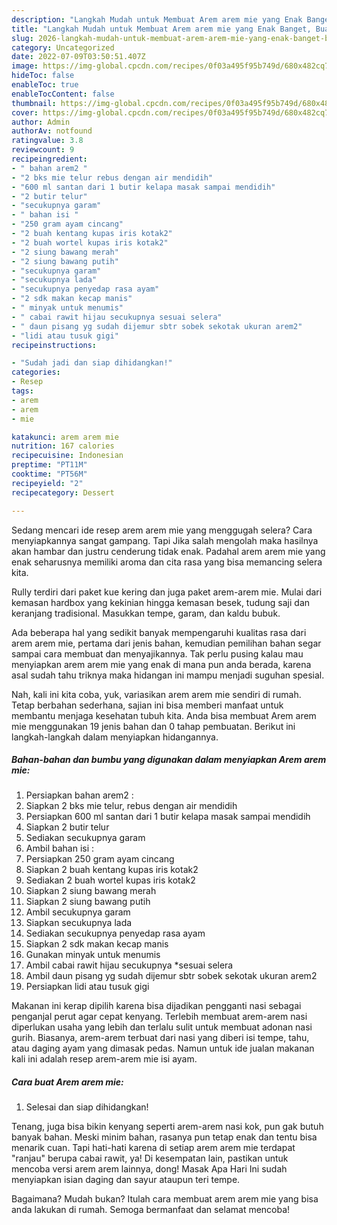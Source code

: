 ```yaml
---
description: "Langkah Mudah untuk Membuat Arem arem mie yang Enak Banget, Buat Buka Puasa Sempurna"
title: "Langkah Mudah untuk Membuat Arem arem mie yang Enak Banget, Buat Buka Puasa Sempurna"
slug: 2026-langkah-mudah-untuk-membuat-arem-arem-mie-yang-enak-banget-buat-buka-puasa-sempurna
category: Uncategorized
date: 2022-07-09T03:50:51.407Z
image: https://img-global.cpcdn.com/recipes/0f03a495f95b749d/680x482cq70/arem-arem-mie-foto-resep-utama.jpg
hideToc: false
enableToc: true
enableTocContent: false
thumbnail: https://img-global.cpcdn.com/recipes/0f03a495f95b749d/680x482cq70/arem-arem-mie-foto-resep-utama.jpg
cover: https://img-global.cpcdn.com/recipes/0f03a495f95b749d/680x482cq70/arem-arem-mie-foto-resep-utama.jpg
author: Admin
authorAv: notfound
ratingvalue: 3.8
reviewcount: 9
recipeingredient:
- " bahan arem2 "
- "2 bks mie telur rebus dengan air mendidih"
- "600 ml santan dari 1 butir kelapa masak sampai mendidih"
- "2 butir telur"
- "secukupnya garam"
- " bahan isi "
- "250 gram ayam cincang"
- "2 buah kentang kupas iris kotak2"
- "2 buah wortel kupas iris kotak2"
- "2 siung bawang merah"
- "2 siung bawang putih"
- "secukupnya garam"
- "secukupnya lada"
- "secukupnya penyedap rasa ayam"
- "2 sdk makan kecap manis"
- " minyak untuk menumis"
- " cabai rawit hijau secukupnya sesuai selera"
- " daun pisang yg sudah dijemur sbtr sobek sekotak ukuran arem2"
- "lidi atau tusuk gigi"
recipeinstructions:

- "Sudah jadi dan siap dihidangkan!"
categories:
- Resep
tags:
- arem
- arem
- mie

katakunci: arem arem mie 
nutrition: 167 calories
recipecuisine: Indonesian
preptime: "PT11M"
cooktime: "PT56M"
recipeyield: "2"
recipecategory: Dessert

---
```



Sedang mencari ide resep arem arem mie yang menggugah selera? Cara menyiapkannya sangat gampang. Tapi Jika salah mengolah maka hasilnya akan hambar dan justru cenderung tidak enak. Padahal arem arem mie yang enak seharusnya memiliki aroma dan cita rasa yang bisa memancing selera kita.


Rully terdiri dari paket kue kering dan juga paket arem-arem mie. Mulai dari kemasan hardbox yang kekinian hingga kemasan besek, tudung saji dan keranjang tradisional. Masukkan tempe, garam, dan kaldu bubuk.

Ada beberapa hal yang sedikit banyak mempengaruhi kualitas rasa dari arem arem mie, pertama dari jenis bahan, kemudian pemilihan bahan segar sampai cara membuat dan menyajikannya. Tak perlu pusing kalau mau menyiapkan arem arem mie yang enak di mana pun anda berada, karena asal sudah tahu triknya maka hidangan ini mampu menjadi suguhan spesial.


Nah, kali ini kita coba, yuk, variasikan arem arem mie sendiri di rumah. Tetap berbahan sederhana, sajian ini bisa memberi manfaat untuk membantu menjaga kesehatan tubuh kita. Anda bisa membuat Arem arem mie menggunakan 19 jenis bahan dan 0 tahap pembuatan. Berikut ini langkah-langkah dalam menyiapkan hidangannya.

<!--inarticleads1-->

##### Bahan-bahan dan bumbu yang digunakan dalam menyiapkan Arem arem mie:

1. Persiapkan  bahan arem2 :
1. Siapkan 2 bks mie telur, rebus dengan air mendidih
1. Persiapkan 600 ml santan dari 1 butir kelapa masak sampai mendidih
1. Siapkan 2 butir telur
1. Sediakan secukupnya garam
1. Ambil  bahan isi :
1. Persiapkan 250 gram ayam cincang
1. Siapkan 2 buah kentang kupas iris kotak2
1. Sediakan 2 buah wortel kupas iris kotak2
1. Siapkan 2 siung bawang merah
1. Siapkan 2 siung bawang putih
1. Ambil secukupnya garam
1. Siapkan secukupnya lada
1. Sediakan secukupnya penyedap rasa ayam
1. Siapkan 2 sdk makan kecap manis
1. Gunakan  minyak untuk menumis
1. Ambil  cabai rawit hijau secukupnya *sesuai selera
1. Ambil  daun pisang yg sudah dijemur sbtr sobek sekotak ukuran arem2
1. Persiapkan lidi atau tusuk gigi


Makanan ini kerap dipilih karena bisa dijadikan pengganti nasi sebagai penganjal perut agar cepat kenyang. Terlebih membuat arem-arem nasi diperlukan usaha yang lebih dan terlalu sulit untuk membuat adonan nasi gurih. Biasanya, arem-arem terbuat dari nasi yang diberi isi tempe, tahu, atau daging ayam yang dimasak pedas. Namun untuk ide jualan makanan kali ini adalah resep arem-arem mie isi ayam. 

<!--inarticleads2-->

##### Cara buat Arem arem mie:


1. Selesai dan siap dihidangkan!

Tenang, juga bisa bikin kenyang seperti arem-arem nasi kok, pun gak butuh banyak bahan. Meski minim bahan, rasanya pun tetap enak dan tentu bisa menarik cuan. Tapi hati-hati karena di setiap arem arem mie terdapat &#34;ranjau&#34; berupa cabai rawit, ya! Di kesempatan lain, pastikan untuk mencoba versi arem arem lainnya, dong! Masak Apa Hari Ini sudah menyiapkan isian daging dan sayur ataupun teri tempe. 

Bagaimana? Mudah bukan? Itulah cara membuat arem arem mie yang bisa anda lakukan di rumah. Semoga bermanfaat dan selamat mencoba!
